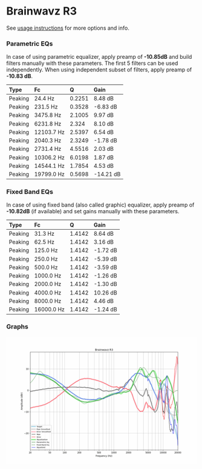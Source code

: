 # Brainwavz R3
See [usage instructions](https://github.com/jaakkopasanen/AutoEq#usage) for more options and info.

### Parametric EQs
In case of using parametric equalizer, apply preamp of **-10.85dB** and build filters manually
with these parameters. The first 5 filters can be used independently.
When using independent subset of filters, apply preamp of **-10.83 dB**.

| Type    | Fc         |      Q | Gain      |
|:--------|:-----------|:-------|:----------|
| Peaking | 24.4 Hz    | 0.2251 | 8.48 dB   |
| Peaking | 231.5 Hz   | 0.3528 | -6.83 dB  |
| Peaking | 3475.8 Hz  | 2.1005 | 9.97 dB   |
| Peaking | 6231.8 Hz  | 2.324  | 8.10 dB   |
| Peaking | 12103.7 Hz | 2.5397 | 6.54 dB   |
| Peaking | 2040.3 Hz  | 2.3249 | -1.78 dB  |
| Peaking | 2731.4 Hz  | 4.5516 | 2.03 dB   |
| Peaking | 10306.2 Hz | 6.0198 | 1.87 dB   |
| Peaking | 14544.1 Hz | 1.7854 | 4.53 dB   |
| Peaking | 19799.0 Hz | 0.5698 | -14.21 dB |

### Fixed Band EQs
In case of using fixed band (also called graphic) equalizer, apply preamp of **-10.82dB**
(if available) and set gains manually with these parameters.

| Type    | Fc         |      Q | Gain     |
|:--------|:-----------|:-------|:---------|
| Peaking | 31.3 Hz    | 1.4142 | 8.64 dB  |
| Peaking | 62.5 Hz    | 1.4142 | 3.16 dB  |
| Peaking | 125.0 Hz   | 1.4142 | -1.72 dB |
| Peaking | 250.0 Hz   | 1.4142 | -5.39 dB |
| Peaking | 500.0 Hz   | 1.4142 | -3.59 dB |
| Peaking | 1000.0 Hz  | 1.4142 | -1.26 dB |
| Peaking | 2000.0 Hz  | 1.4142 | -1.30 dB |
| Peaking | 4000.0 Hz  | 1.4142 | 10.26 dB |
| Peaking | 8000.0 Hz  | 1.4142 | 4.46 dB  |
| Peaking | 16000.0 Hz | 1.4142 | -1.24 dB |

### Graphs
![](./Brainwavz%20R3.png)